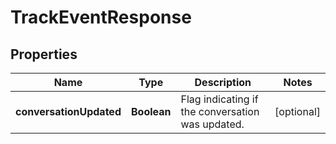 
# TrackEventResponse

## Properties
Name | Type | Description | Notes
------------ | ------------- | ------------- | -------------
**conversationUpdated** | **Boolean** | Flag indicating if the conversation was updated. |  [optional]



